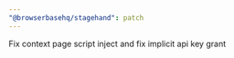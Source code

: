 ```yaml
---
"@browserbasehq/stagehand": patch
---
```


Fix context page script inject and fix implicit api key grant
